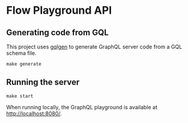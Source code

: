 # Flow Playground API

## Generating code from GQL

This project uses [gqlgen](https://github.com/99designs/gqlgen) to generate GraphQL server code from a GQL schema file.

```shell script
make generate
```

## Running the server

```shell script
make start
```

When running locally, the GraphQL playground is available at [http://localhost:8080/](http://localhost:8080/).